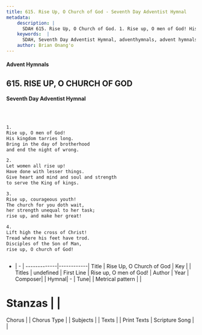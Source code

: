 ```yaml
---
title: 615. Rise Up, O Church of God - Seventh Day Adventist Hymnal
metadata:
    description: |
      SDAH 615. Rise Up, O Church of God. 1. Rise up, O men of God! His kingdom tarries long. Bring in the day of brotherhood and end the night of wrong.
    keywords:  |
      SDAH, Seventh Day Adventist Hymnal, adventhymnals, advent hymnals, Rise Up, O Church of God, Rise up, O men of God! 
    author: Brian Onang'o
---
```


#### Advent Hymnals
## 615. RISE UP, O CHURCH OF GOD
#### Seventh Day Adventist Hymnal

```txt



1.
Rise up, O men of God!
His kingdom tarries long.
Bring in the day of brotherhood
and end the night of wrong.

2.
Let women all rise up!
Have done with lesser things.
Give heart and mind and soul and strength
to serve the King of kings.

3.
Rise up, courageous youth!
The church for you doth wait,
her strength unequal to her task;
rise up, and make her great!

4.
Lift high the cross of Christ!
Tread where his feet have trod.
Disciples of the Son of Man,
rise up, O church of God!



```

- |   -  |
-------------|------------|
Title | Rise Up, O Church of God |
Key |  |
Titles | undefined |
First Line | Rise up, O men of God! |
Author | 
Year | 
Composer|  |
Hymnal|  - |
Tune|  |
Metrical pattern | |
# Stanzas |  |
Chorus |  |
Chorus Type |  |
Subjects |  |
Texts |  |
Print Texts | 
Scripture Song |  |
  
